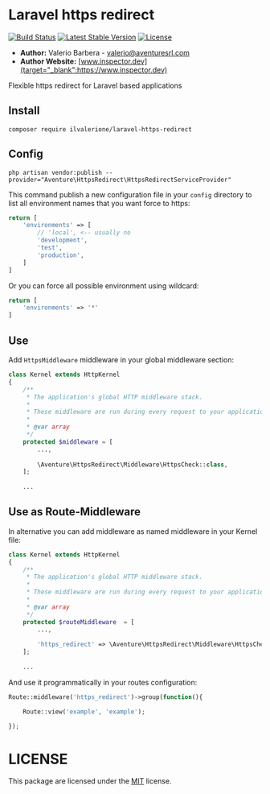 # Laravel https redirect


[![Build Status](https://travis-ci.org/ilvalerione/laravel-https-redirect.svg?branch=master)](https://travis-ci.org/ilvalerione/laravel-https-redirect)
[![Latest Stable Version](https://poser.pugx.org/ilvalerione/laravel-https-redirect/v/stable)](https://packagist.org/packages/ilvalerione/laravel-https-redirect)
[![License](https://poser.pugx.org/ilvalerione/laravel-https-redirect/license)](https://packagist.org/packages/ilvalerione/laravel-https-redirect)

- **Author:** Valerio Barbera - [valerio@aventuresrl.com](mailto:valerio@aventuresrl.com)
- **Author Website:** [www.inspector.dev](target="_blank":https://www.inspector.dev) 


Flexible https redirect for Laravel based applications


## Install
``` composer require ilvalerione/laravel-https-redirect ```

## Config
``` php artisan vendor:publish --provider="Aventure\HttpsRedirect\HttpsRedirectServiceProvider" ```

This command publish a new configuration file in your `config` directory
to list all environment names that you want force to https:
```php
return [
    'environments' => [
        // 'local', <-- usually no
        'development',
        'test',
        'production',
    ]
]
```

Or you can force all possible environment using wildcard:
```php
return [
    'environments' => '*'
]
```

## Use
Add `HttpsMiddleware` middleware in your global middleware section:

```php
class Kernel extends HttpKernel
{
    /**
     * The application's global HTTP middleware stack.
     *
     * These middleware are run during every request to your application.
     *
     * @var array
     */
    protected $middleware = [
        ...,
        
        \Aventure\HttpsRedirect\Middleware\HttpsCheck::class,
    ];
    
    ...
```

## Use as Route-Middleware
In alternative you can add middleware as named middleware in your Kernel file:

```php
class Kernel extends HttpKernel
{
    /**
     * The application's global HTTP middleware stack.
     *
     * These middleware are run during every request to your application.
     *
     * @var array
     */
    protected $routeMiddleware  = [
        ...,
        
        'https_redirect' => \Aventure\HttpsRedirect\Middleware\HttpsCheck::class,
    ];
    
    ...
```
And use it programmatically in your routes configuration:

```php
Route::middleware('https_redirect')->group(function(){

    Route::view('example', 'example');
    
});
```


# LICENSE
This package are licensed under the [MIT](LICENSE) license.
